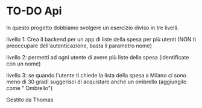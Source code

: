 TO-DO Api
=============

In questo progetto dobbiamo svolgere un esercizio diviso in tre livelli.

livello 1:
Crea il backend per un app di liste della spesa per più utenti 
(NON ti preoccupare dell'autenticazione, basta il parametro nome)

livello 2:
permetti ad ogni utente di avere più liste della spesa (identificate con un nome)

livello 3:
se quando l'utente ti chiede la lista della spesa a Milano ci sono meno di 30 gradi suggerisci di acquistare anche un ombrello 
 (aggiungilo come "<suggerito> Ombrello")

Gestito da Thomas